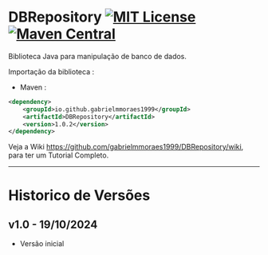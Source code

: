 # DBRepository [![MIT License](https://img.shields.io/github/license/gabrielmmoraes1999/DBRepository.svg) ](https://github.com/gabrielmmoraes1999/DBRepository/blob/main/LICENSE) [![Maven Central](https://img.shields.io/maven-central/v/io.github.gabrielmmoraes1999/DBRepository.svg?label=Maven%20Central)](https://central.sonatype.com/artifact/io.github.gabrielmmoraes1999/DBRepository)
Biblioteca Java para manipulação de banco de dados.

Importação da biblioteca :
- Maven :
```xml
<dependency>
    <groupId>io.github.gabrielmmoraes1999</groupId>
    <artifactId>DBRepository</artifactId>
    <version>1.0.2</version>
</dependency>
```

Veja a Wiki https://github.com/gabrielmmoraes1999/DBRepository/wiki, para ter um Tutorial Completo.

________________________________________________________________________________________________

# Historico de Versões
## v1.0 - 19/10/2024
- Versão inicial